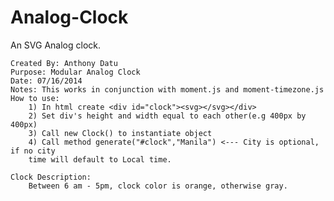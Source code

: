 Analog-Clock
============

An SVG Analog clock. 


	Created By: Anthony Datu
	Purpose: Modular Analog Clock
	Date: 07/16/2014
	Notes: This works in conjunction with moment.js and moment-timezone.js
	How to use: 
		1) In html create <div id="clock"><svg></svg></div>
		2) Set div's height and width equal to each other(e.g 400px by 400px)
		3) Call new Clock() to instantiate object
		4) Call method generate("#clock","Manila") <--- City is optional, if no city 
		time will default to Local time.
	
	Clock Description:
		Between 6 am - 5pm, clock color is orange, otherwise gray. 
